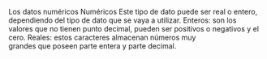 

Los datos numéricos Numéricos Este tipo de dato puede ser real o entero, dependiendo del tipo de dato que se vaya a utilizar.
Enteros: son los valores que
no tienen punto decimal, pueden ser positivos o negativos y el cero. Reales: estos caracteres almacenan números muy grandes que poseen parte entera y parte decimal.